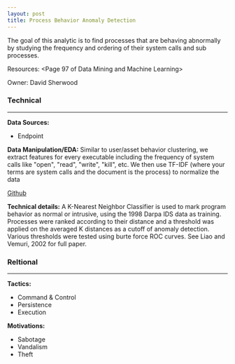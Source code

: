 ```yaml
---
layout: post
title: Process Behavior Anomaly Detection
---
```

The goal of this analytic is to find processes that are behaving abnormally by studying the frequency and ordering of their system calls and sub processes.

Resources: <Page 97 of Data Mining and Machine Learning>

Owner: David Sherwood

### Technical
----
**Data Sources:**
* Endpoint

**Data Manipulation/EDA:** Similar to user/asset behavior clustering, we extract features for every executable including the frequency of system calls like "open", "read", "write", "kill", etc. We then use TF-IDF (where your terms are system calls and the document is the process) to normalize the data

[Github](0)

**Technical details:** A K-Nearest Neighbor Classifier is used to mark program behavior as normal or intrusive, using the 1998 Darpa IDS data as training. Processes were ranked according to their distance and a threshold was applied on the averaged K distances as a cutoff of anomaly detection. Various thresholds were tested using burte force ROC curves. See Liao and Vemuri, 2002 for full paper.

### Reltional
----
**Tactics:**
* Command & Control
* Persistence
* Execution

**Motivations:**
* Sabotage
* Vandalism
* Theft
